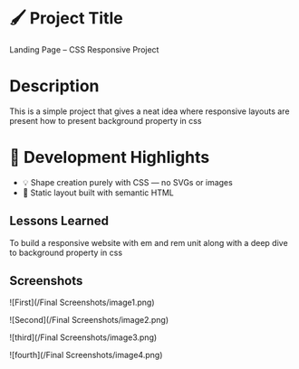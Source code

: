 
# 🖌️ Project Title

Landing Page – CSS Responsive Project

# Description 

This is a simple project that gives a neat idea where responsive layouts are present how to present background property in css 

# 🧠 Development Highlights

- 💡 Shape creation purely with CSS — no SVGs or images
- 📄 Static layout built with semantic HTML


## Lessons Learned

To build a responsive website with em and rem unit along with a deep dive to background property in css


## Screenshots

![First](/Final Screenshots/image1.png)

![Second](/Final Screenshots/image2.png)

![third](/Final Screenshots/image3.png)

![fourth](/Final Screenshots/image4.png)

